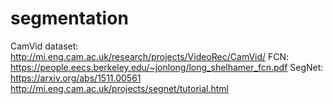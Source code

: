 # segmentation
CamVid dataset: http://mi.eng.cam.ac.uk/research/projects/VideoRec/CamVid/
FCN: https://people.eecs.berkeley.edu/~jonlong/long_shelhamer_fcn.pdf
SegNet: https://arxiv.org/abs/1511.00561 http://mi.eng.cam.ac.uk/projects/segnet/tutorial.html



